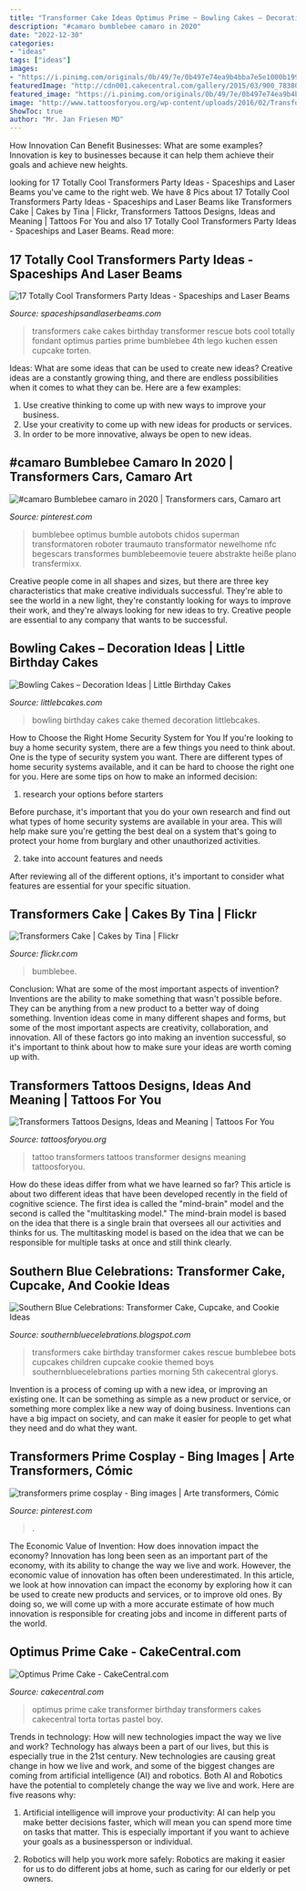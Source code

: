 ```yaml
---
title: "Transformer Cake Ideas Optimus Prime ~ Bowling Cakes – Decoration Ideas"
description: "#camaro bumblebee camaro in 2020"
date: "2022-12-30"
categories:
- "ideas"
tags: ["ideas"]
images:
- "https://i.pinimg.com/originals/0b/49/7e/0b497e74ea9b4bba7e5e1000b199a648.jpg"
featuredImage: "http://cdn001.cakecentral.com/gallery/2015/03/900_783804uUHO_optimus-prime-cake.jpg"
featured_image: "https://i.pinimg.com/originals/0b/49/7e/0b497e74ea9b4bba7e5e1000b199a648.jpg"
image: "http://www.tattoosforyou.org/wp-content/uploads/2016/02/Transformer-Tattoo-Pictures.jpg"
ShowToc: true
author: "Mr. Jan Friesen MD"
---
```



How Innovation Can Benefit Businesses: What are some examples?
Innovation is key to businesses because it can help them achieve their goals and achieve new heights.

	

		
looking for 17 Totally Cool Transformers Party Ideas - Spaceships and Laser Beams you've came to the right web. We have 8 Pics about 17 Totally Cool Transformers Party Ideas - Spaceships and Laser Beams like Transformers Cake | Cakes by Tina | Flickr, Transformers Tattoos Designs, Ideas and Meaning | Tattoos For You and also 17 Totally Cool Transformers Party Ideas - Spaceships and Laser Beams. Read more:
		
    
## 17 Totally Cool Transformers Party Ideas - Spaceships And Laser Beams

<img loading=lazy src="http://spaceshipsandlaserbeams.com/wp-content/uploads/2016/05/4-Transformers-Cake.jpg" onerror="this.onerror=null;this.src='https://tse3.mm.bing.net/th?id=OIP.gTV2atfivulzSLjhmqxJMwHaLV&amp;pid=15.1';" alt="17 Totally Cool Transformers Party Ideas - Spaceships and Laser Beams">

_Source: spaceshipsandlaserbeams.com_

>transformers cake cakes birthday transformer rescue bots cool totally fondant optimus parties prime bumblebee 4th lego kuchen essen cupcake torten. 

	

Ideas: What are some ideas that can be used to create new ideas?
Creative ideas are a constantly growing thing, and there are endless possibilities when it comes to what they can be. Here are a few examples:
1. Use creative thinking to come up with new ways to improve your business.
2. Use your creativity to come up with new ideas for products or services.
3. In order to be more innovative, always be open to new ideas.

    
## #camaro Bumblebee Camaro In 2020 | Transformers Cars, Camaro Art

<img loading=lazy src="https://i.pinimg.com/736x/0b/cf/4c/0bcf4c5da59288f19a6fd72f7badb213.jpg" onerror="this.onerror=null;this.src='https://tse2.mm.bing.net/th?id=OIP.HW5pqTh61g0yJZlWhr9J7AHaLH&amp;pid=15.1';" alt="#camaro Bumblebee camaro in 2020 | Transformers cars, Camaro art">

_Source: pinterest.com_

>bumblebee optimus bumble autobots chidos superman transformatoren roboter traumauto transformator newelhome nfc begescars transformes bumblebeemovie teuere abstrakte heiße plano transfermixx. 

	

Creative people come in all shapes and sizes, but there are three key characteristics that make creative individuals successful. They're able to see the world in a new light, they're constantly looking for ways to improve their work, and they're always looking for new ideas to try. Creative people are essential to any company that wants to be successful.

    
## Bowling Cakes – Decoration Ideas | Little Birthday Cakes

<img loading=lazy src="https://www.littlebcakes.com/wp-content/uploads/2014/01/Bowling-Birthday-Cakes.jpg" onerror="this.onerror=null;this.src='https://tse1.mm.bing.net/th?id=OIP.kiqHaxOeQgughU9ez7J8zgHaJ-&amp;pid=15.1';" alt="Bowling Cakes – Decoration Ideas | Little Birthday Cakes">

_Source: littlebcakes.com_

>bowling birthday cakes cake themed decoration littlebcakes. 

	

How to Choose the Right Home Security System for You
If you're looking to buy a home security system, there are a few things you need to think about. One is the type of security system you want. There are different types of home security systems available, and it can be hard to choose the right one for you. Here are some tips on how to make an informed decision: 
1. research your options before starters

Before purchase, it's important that you do your own research and find out what types of home security systems are available in your area. This will help make sure you're getting the best deal on a system that's going to protect your home from burglary and other unauthorized activities. 

2. take into account features and needs

After reviewing all of the different options, it's important to consider what features are essential for your specific situation.

    
## Transformers Cake | Cakes By Tina | Flickr

<img loading=lazy src="https://c1.staticflickr.com/3/2887/11342722633_8025210497_b.jpg" onerror="this.onerror=null;this.src='https://tse2.mm.bing.net/th?id=OIP.Ysv-os8fwHzJaEIDTN5aGwHaLG&amp;pid=15.1';" alt="Transformers Cake | Cakes by Tina | Flickr">

_Source: flickr.com_

>bumblebee. 

	

Conclusion: What are some of the most important aspects of invention?
Inventions are the ability to make something that wasn't possible before. They can be anything from a new product to a better way of doing something. Invention ideas come in many different shapes and forms, but some of the most important aspects are creativity, collaboration, and innovation. All of these factors go into making an invention successful, so it's important to think about how to make sure your ideas are worth coming up with.

    
## Transformers Tattoos Designs, Ideas And Meaning | Tattoos For You

<img loading=lazy src="http://www.tattoosforyou.org/wp-content/uploads/2016/02/Transformer-Tattoo-Pictures.jpg" onerror="this.onerror=null;this.src='https://tse2.mm.bing.net/th?id=OIP.UEElIARnp3DTyh3I9yUzzQHaJ4&amp;pid=15.1';" alt="Transformers Tattoos Designs, Ideas and Meaning | Tattoos For You">

_Source: tattoosforyou.org_

>tattoo transformers tattoos transformer designs meaning tattoosforyou. 

	

How do these ideas differ from what we have learned so far?
This article is about two different ideas that have been developed recently in the field of cognitive science. The first idea is called the "mind-brain" model and the second is called the "multitasking model." The mind-brain model is based on the idea that there is a single brain that oversees all our activities and thinks for us. The multitasking model is based on the idea that we can be responsible for multiple tasks at once and still think clearly.

    
## Southern Blue Celebrations: Transformer Cake, Cupcake, And Cookie Ideas

<img loading=lazy src="http://media-cache-ak0.pinimg.com/736x/a3/19/bc/a319bcff3e285ae7a7b1481d8da65be3.jpg" onerror="this.onerror=null;this.src='https://tse4.mm.bing.net/th?id=OIP.-Ttskj4IoYeJBh6ICfE7CQHaJ4&amp;pid=15.1';" alt="Southern Blue Celebrations: Transformer Cake, Cupcake, and Cookie Ideas">

_Source: southernbluecelebrations.blogspot.com_

>transformers cake birthday transformer cakes rescue bumblebee bots cupcakes children cupcake cookie themed boys southernbluecelebrations parties morning 5th cakecentral glorys. 

	

Invention is a process of coming up with a new idea, or improving an existing one. It can be something as simple as a new product or service, or something more complex like a new way of doing business. Inventions can have a big impact on society, and can make it easier for people to get what they need and do what they want.

    
## Transformers Prime Cosplay - Bing Images | Arte Transformers, Cómic

<img loading=lazy src="https://i.pinimg.com/originals/0b/49/7e/0b497e74ea9b4bba7e5e1000b199a648.jpg" onerror="this.onerror=null;this.src='https://tse2.mm.bing.net/th?id=OIP.hsPRZsw-rWJhxmYjIoh35AHaJ4&amp;pid=15.1';" alt="transformers prime cosplay - Bing images | Arte transformers, Cómic">

_Source: pinterest.com_

>. 

	

The Economic Value of Invention: How does innovation impact the economy?
Innovation has long been seen as an important part of the economy, with its ability to change the way we live and work. However, the economic value of innovation has often been underestimated. In this article, we look at how innovation can impact the economy by exploring how it can be used to create new products and services, or to improve old ones. By doing so, we will come up with a more accurate estimate of how much innovation is responsible for creating jobs and income in different parts of the world.

    
## Optimus Prime Cake - CakeCentral.com

<img loading=lazy src="http://cdn001.cakecentral.com/gallery/2015/03/900_783804uUHO_optimus-prime-cake.jpg" onerror="this.onerror=null;this.src='https://tse3.mm.bing.net/th?id=OIP.R0XqKWiu5JXFuF3F30nYSwHaJ4&amp;pid=15.1';" alt="Optimus Prime Cake - CakeCentral.com">

_Source: cakecentral.com_

>optimus prime cake transformer birthday transformers cakes cakecentral torta tortas pastel boy. 

	

Trends in technology: How will new technologies impact the way we live and work?
Technology has always been a part of our lives, but this is especially true in the 21st century. New technologies are causing great change in how we live and work, and some of the biggest changes are coming from artificial intelligence (AI) and robotics.
Both AI and Robotics have the potential to completely change the way we live and work. Here are five reasons why:

1. Artificial intelligence will improve your productivity: AI can help you make better decisions faster, which will mean you can spend more time on tasks that matter. This is especially important if you want to achieve your goals as a businessperson or individual.

2. Robotics will help you work more safely: Robotics are making it easier for us to do different jobs at home, such as caring for our elderly or pet owners.

